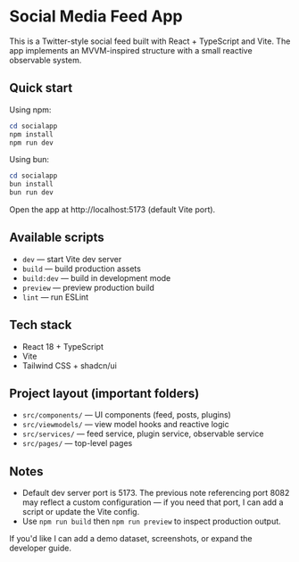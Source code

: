 # Social Media Feed App

This is a Twitter-style social feed built with React + TypeScript and Vite. The app implements an MVVM-inspired structure with a small reactive observable system.

## Quick start

Using npm:

```powershell
cd socialapp
npm install
npm run dev
```

Using bun:

```powershell
cd socialapp
bun install
bun run dev
```

Open the app at http://localhost:5173 (default Vite port).

## Available scripts

- `dev` — start Vite dev server
- `build` — build production assets
- `build:dev` — build in development mode
- `preview` — preview production build
- `lint` — run ESLint

## Tech stack

- React 18 + TypeScript
- Vite
- Tailwind CSS + shadcn/ui

## Project layout (important folders)

- `src/components/` — UI components (feed, posts, plugins)
- `src/viewmodels/` — view model hooks and reactive logic
- `src/services/` — feed service, plugin service, observable service
- `src/pages/` — top-level pages

## Notes

- Default dev server port is 5173. The previous note referencing port 8082 may reflect a custom configuration — if you need that port, I can add a script or update the Vite config.
- Use `npm run build` then `npm run preview` to inspect production output.

If you'd like I can add a demo dataset, screenshots, or expand the developer guide.







